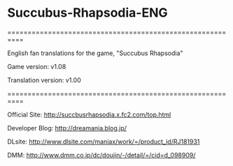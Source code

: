 # Succubus-Rhapsodia-ENG

==========================================================

English fan translations for the game, "Succubus Rhapsodia"

Game version:
v1.08

Translation version:
v1.00


==========================================================

Official Site:
http://succbusrhapsodia.x.fc2.com/top.html

Developer Blog:
http://dreamania.blog.jp/

DLsite:
http://www.dlsite.com/maniax/work/=/product_id/RJ181931

DMM:
http://www.dmm.co.jp/dc/doujin/-/detail/=/cid=d_098909/
